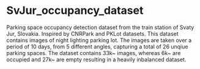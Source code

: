 # SvJur_occupancy_dataset
Parking space occupancy detection dataset from the train station of Svaty Jur, Slovakia.
Inspired by CNRPark and PKLot datasets. This dataset contains images of night lighting parking lot. The images are taken over a period of 10 days, from 5 different angles, capturing a total of 26 unqiue parking spaces. The dataset contains 33k~ images, whereas 6k~ are occupied and 27k~ are empty resulting in a heavily inbalanced dataset.
